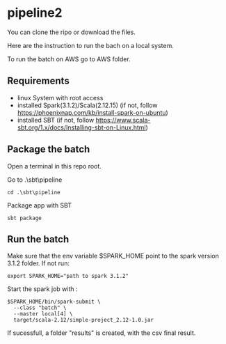 # pipeline2

You can clone the ripo or download the files.

Here are the instruction to run the bach on a local system.

To run the batch on AWS go to AWS folder.

## Requirements

- linux System with root access
- installed Spark(3.1.2)/Scala(2.12.15) (if not, follow https://phoenixnap.com/kb/install-spark-on-ubuntu)
- installed SBT (if not, follow https://www.scala-sbt.org/1.x/docs/Installing-sbt-on-Linux.html)

## Package the batch

Open a terminal in this repo root.

Go to .\sbt\pipeline
```
cd .\sbt\pipeline
```

Package app with SBT

```
sbt package
```

## Run the batch

Make sure that the env variable $SPARK_HOME point to the spark version 3.1.2 folder.
If not run:
```
export SPARK_HOME="path to spark 3.1.2"
```

Start the spark job with :

```
$SPARK_HOME/bin/spark-submit \
  --class "batch" \
  --master local[4] \
  target/scala-2.12/simple-project_2.12-1.0.jar
```

If sucessfull, a folder "results" is created, with the csv final result.


 
